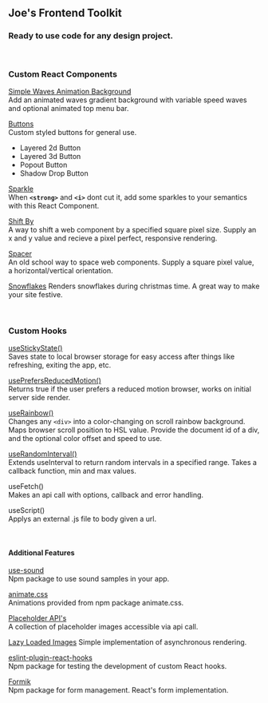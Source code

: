 ## Joe's Frontend Toolkit

### Ready to use code for any design project.
<br />

### Custom React Components  
[Simple Waves Animation Background](https://codingthai.com/simple-waves-animation/)  
Add an animated waves gradient background with variable speed waves and optional animated top menu bar.

[Buttons](https://enjeck.com/btns/)   
Custom styled buttons for general use. 
 - Layered 2d Button
 - Layered 3d Button
 - Popout Button
 - Shadow Drop Button

[Sparkle](https://www.joshwcomeau.com/react/animated-sparkles-in-react/)  
When <strong>`<strong>`</strong> and <strong>`<i>`</strong> dont cut it, add some sparkles to your semantics with this React Component. 

[Shift By](https://www.joshwcomeau.com/css/pixel-perfection/)  
A way to shift a web component by a specified square pixel size. Supply an x and y value and recieve a pixel perfect, responsive rendering.

[Spacer](https://www.joshwcomeau.com/react/modern-spacer-gif/)  
An old school way to space web components. Supply a square pixel value, a horizontal/vertical orientation.

[Snowflakes](https://pajasevi.github.io/CSSnowflakes/)
Renders snowflakes during christmas time. A great way to make your site festive.


<br />

### Custom Hooks
[useStickyState()](https://www.joshwcomeau.com/react/persisting-react-state-in-localstorage/)  
Saves state to local browser storage for easy access after things like refreshing, exiting the app, etc.

[usePrefersReducedMotion()](https://www.joshwcomeau.com/snippets/react-hooks/use-prefers-reduced-motion/)  
Returns true if the user prefers a reduced motion browser, works on initial server side render.

[useRainbow()](https://sonnet.io/posts/use-rainbow/)  
Changes any `<div>` into a color-changing on scroll rainbow background. Maps browser scroll position to HSL value. Provide the document id of a div, and the optional color offset and speed to use.

[useRandomInterval()](https://www.joshwcomeau.com/snippets/react-hooks/use-random-interval/)  
Extends useInterval to return random intervals in a specified range. Takes a callback function, min and max values. 


useFetch()   
Makes an api call with options, callback and error handling.

useScript()  
Applys an external .js file to body given a url.  

<br />

#### Additional Features

[use-sound](https://www.npmjs.com/package/use-sound)  
Npm package to use sound samples in your app.

[animate.css](https://animate.style/)  
Animations provided from npm package animate.css.

[Placeholder API's](https://lorem.space/?utm_source=toolkit.addy.codes)  
A collection of placeholder images accessible via api call.

[Lazy Loaded Images](https://reactjs.org/docs/code-splitting.html#reactlazy)
Simple implementation of asynchronous rendering.

[eslint-plugin-react-hooks](https://www.npmjs.com/package/eslint-plugin-react-hooks)  
Npm package for testing the development of custom React hooks.

[Formik](https://formik.org/)  
Npm package for form management. React's form implementation.
